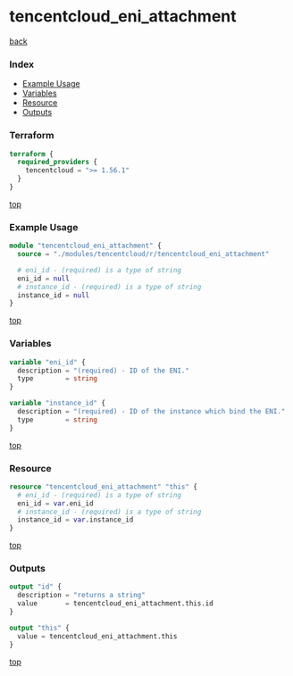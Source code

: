 # tencentcloud_eni_attachment

[back](../tencentcloud.md)

### Index

- [Example Usage](#example-usage)
- [Variables](#variables)
- [Resource](#resource)
- [Outputs](#outputs)

### Terraform

```terraform
terraform {
  required_providers {
    tencentcloud = ">= 1.56.1"
  }
}
```

[top](#index)

### Example Usage

```terraform
module "tencentcloud_eni_attachment" {
  source = "./modules/tencentcloud/r/tencentcloud_eni_attachment"

  # eni_id - (required) is a type of string
  eni_id = null
  # instance_id - (required) is a type of string
  instance_id = null
}
```

[top](#index)

### Variables

```terraform
variable "eni_id" {
  description = "(required) - ID of the ENI."
  type        = string
}

variable "instance_id" {
  description = "(required) - ID of the instance which bind the ENI."
  type        = string
}
```

[top](#index)

### Resource

```terraform
resource "tencentcloud_eni_attachment" "this" {
  # eni_id - (required) is a type of string
  eni_id = var.eni_id
  # instance_id - (required) is a type of string
  instance_id = var.instance_id
}
```

[top](#index)

### Outputs

```terraform
output "id" {
  description = "returns a string"
  value       = tencentcloud_eni_attachment.this.id
}

output "this" {
  value = tencentcloud_eni_attachment.this
}
```

[top](#index)